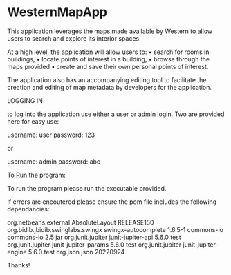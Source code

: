 # WesternMapApp
This application leverages the maps made available by Western to allow users to search and explore its interior spaces. 

At a high level, the application will allow users to:
• search for rooms in buildings, 
• locate points of interest in a building,
• browse through the maps provided
• create and save their own personal points of interest. 

The application also has an accompanying editing tool to facilitate the creation and editing of map metadata by developers for the application. 


LOGGING IN 

to log into the application use either a user or admin login. Two are provided here for easy use:

username: user
password: 123

or

username: admin
password: abc

To Run the program:

To run the program please run the executable provided.

If errors are encoutered please ensure the pom file includes the following dependancies:

<dependencies>
        <dependency>
            <groupId>org.netbeans.external</groupId>
            <artifactId>AbsoluteLayout</artifactId>
            <version>RELEASE150</version>
        </dependency>
        <dependency>
            <groupId>org.bidib.jbidib.swinglabs.swingx</groupId>
            <artifactId>swingx-autocomplete</artifactId>
            <version>1.6.5-1</version>
        </dependency>
        <dependency>
            <groupId>commons-io</groupId>
            <artifactId>commons-io</artifactId>
            <version>2.5</version>
            <type>jar</type>
        </dependency>
        <dependency>
            <groupId>org.junit.jupiter</groupId>
            <artifactId>junit-jupiter-api</artifactId>
            <version>5.6.0</version>
            <scope>test</scope>
        </dependency>
        <dependency>
            <groupId>org.junit.jupiter</groupId>
            <artifactId>junit-jupiter-params</artifactId>
            <version>5.6.0</version>
            <scope>test</scope>
        </dependency>
        <dependency>
            <groupId>org.junit.jupiter</groupId>
            <artifactId>junit-jupiter-engine</artifactId>
            <version>5.6.0</version>
            <scope>test</scope>
        </dependency>
        <!-- https://mvnrepository.com/artifact/org.json/json -->
	<dependency>
    	    <groupId>org.json</groupId>
    	    <artifactId>json</artifactId>
    	    <version>20220924</version>
	</dependency>
</dependencies> 


Thanks!
